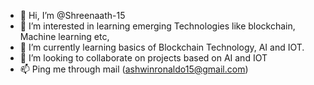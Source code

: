 - 👋 Hi, I’m @Shreenaath-15
- 👀 I’m interested in learning emerging Technologies like blockchain, Machine learning etc,
- 🌱 I’m currently learning basics of Blockchain Technology, AI and IOT.
- 💞️ I’m looking to collaborate on projects based on AI and IOT
- 📫 Ping me through mail (ashwinronaldo15@gmail.com)

<!---
Shreenaath-15/Shreenaath-15 is a ✨ special ✨ repository because its `README.md` (this file) appears on your GitHub profile.
You can click the Preview link to take a look at your changes.
--->
